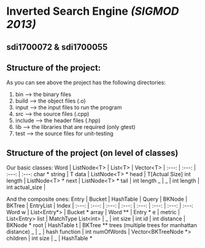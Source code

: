 # **Inverted Search Engine** *(SIGMOD 2013)*
## **sdi1700072** & **sdi1700055**

## Structure of the project:
As you can see above the project has the following directories:
 1) bin        -->   the binary files
 2) build      -->   the object files (.o)
 3) input      -->   the input files to run the program
 4) src        -->   the source files (.cpp)
 5) include    -->   the header files (.hpp)
 6) lib        -->   the libraries that are required (only gtest)
 7) test       -->   the source files for unit-testing

## Structure of the project (on level of classes)

Our basic classes:
Word | ListNode\<T\> | List\<T\> | Vector\<T\>
| :---: | :---: | :---: | :---:
char \* string | T data | ListNode\<T\> \* head | T[Actual Size]
int length | ListNode\<T\> * next | ListNode\<T\> \* tail | int length
_  | _ | int length | int actual_size |

And the composite ones:
Entry | Bucket | HashTable | Query | BKNode | BKTree | EntryList | Index
| :---: | :---: | :---: | :---: | :---: | :---: | :---: | :---:
Word w | List\<Entry\*\> | Bucket \* array | Word \*\* | Entry \* e | metric | List\<Entry\> list | MatchType
List\<int\> | _ | int size | int id | int distance | BKNode \* root | HashTable t | BKTree \*\* trees (multiple trees for manhattan distance)
_ | _ | hash function | int numOfWords | Vector\<BKTreeNode \*\> children | int size | _ | HashTable \*
